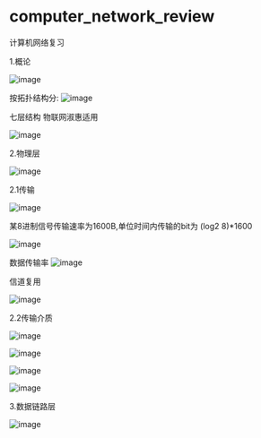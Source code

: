 # computer_network_review
计算机网络复习

1.概论

![image](https://github.com/from-import/computer_network_review/assets/132730866/b4630d34-ecee-4dc3-84fa-06abf10b8867)

按拓扑结构分:
![image](https://github.com/from-import/computer_network_review/assets/132730866/aed490b8-23a8-41e0-b018-25321bd7fa75)

七层结构
物联网淑惠适用

![image](https://github.com/from-import/computer_network_review/assets/132730866/432fa0e1-8ed9-42f8-8897-0b92350ddfa3)



2.物理层

![image](https://github.com/from-import/computer_network_review/assets/132730866/d6cd1d0e-1f95-48e7-8a89-25a6f9dd4495)


2.1传输

![image](https://github.com/from-import/computer_network_review/assets/132730866/55272fdb-70b9-44ee-8c25-ef9e9204e56a)

某8进制信号传输速率为1600B,单位时间内传输的bit为 (log2 8)*1600

![image](https://github.com/from-import/computer_network_review/assets/132730866/6fd481d8-221c-4a27-b355-edc64ebf589a)


数据传输率
![image](https://github.com/from-import/computer_network_review/assets/132730866/7b410a42-4d35-471d-9f3c-f4466adbd8f5)


信道复用

![image](https://github.com/from-import/computer_network_review/assets/132730866/0ad85410-0312-48fe-bd2f-b8c9a0c85ba6)

2.2传输介质

![image](https://github.com/from-import/computer_network_review/assets/132730866/fa198e89-0a1a-4374-b151-6c7e51cc81ae)

![image](https://github.com/from-import/computer_network_review/assets/132730866/06a3c6c5-291f-432a-9071-98272fc90275)

![image](https://github.com/from-import/computer_network_review/assets/132730866/4a4b4df0-cbeb-4f3d-b9fc-837c5309d1ec)

![image](https://github.com/from-import/computer_network_review/assets/132730866/3ccdf8ef-a8a6-4aa3-8e7f-dd879713f661)



3.数据链路层

![image](https://github.com/from-import/computer_network_review/assets/132730866/84480f53-23b8-4d2a-8ac0-46e57f26d0bd)

